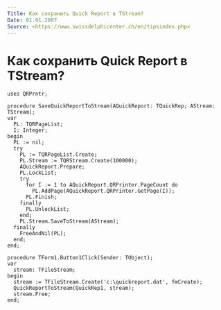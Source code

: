 ```yaml
---
Title: Как сохранить Quick Report в TStream?
Date: 01.01.2007
Source: <https://www.swissdelphicenter.ch/en/tipsindex.php>
---
```



Как сохранить Quick Report в TStream?
=====================================

    uses QRPrntr; 
     
    procedure SaveQuickReportToStream(AQuickReport: TQuickRep; AStream: TStream); 
    var 
      PL: TQRPageList; 
      I: Integer; 
    begin 
      PL := nil; 
      try 
        PL := TQRPageList.Create; 
        PL.Stream := TQRStream.Create(100000); 
        AQuickReport.Prepare; 
        PL.LockList; 
        try 
          for I := 1 to AQuickReport.QRPrinter.PageCount do 
            PL.AddPage(AQuickReport.QRPrinter.GetPage(I)); 
          PL.Finish; 
        finally 
          PL.UnlockList; 
        end; 
        PL.Stream.SaveToStream(AStream); 
      finally 
        FreeAndNil(PL); 
      end; 
    end; 
     
    procedure TForm1.Button1Click(Sender: TObject); 
    var 
      stream: TFileStream; 
    begin 
      stream := TFileStream.Create('c:\quickreport.dat', fmCreate); 
      QuickReportToStream(QuickRep1, stream); 
      stream.Free; 
    end; 

